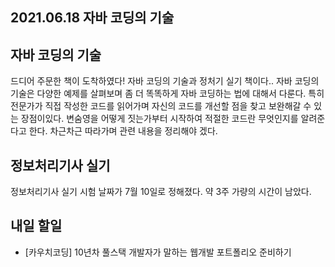 ## 2021.06.18 자바 코딩의 기술

## 자바 코딩의 기술

드디어 주문한 책이 도착하였다! 자바 코딩의 기술과 정처기 실기 책이다.. 자바 코딩의 기술은 다양한 예제를 살펴보며 좀 더 똑똑하게 자바 코딩하는 법에 대해서 다룬다. 특히 전문가가 직접 작성한 코드를 읽어가며 자신의 코드를 개선할 점을 찾고 보완해갈 수 있는 장점이있다. 변숨영을 어떻게 짓는가부터 시작하여 적절한 코드란 무엇인지를 알려준다고 한다. 차근차근 따라가며 관련 내용을 정리해야 겠다.

## 정보처리기사 실기

정보처리기사 실기 시험 날짜가 7월 10일로 정해졌다. 약 3주 가량의 시간이 남았다.

## 내일 할일
 - [카우치코딩] 10년차 풀스택 개발자가 말하는 웹개발 포트폴리오 준비하기